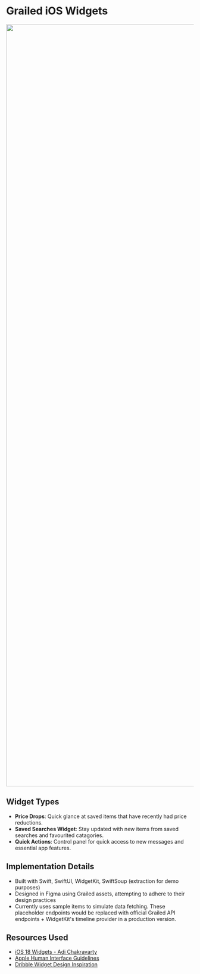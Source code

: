 # Grailed iOS Widgets

<p align="center">
  <img width="2048" alt="S+L Designs (Figma)" src="https://github.com/user-attachments/assets/39812f24-2fe5-4299-a67b-b8ae018c2754">
</p>

## Widget Types

- **Price Drops**: Quick glance at saved items that have recently had price reductions.
- **Saved Searches Widget**: Stay updated with new items from saved searches and favourited catagories.
- **Quick Actions**: Control panel for quick access to new messages and essential app features.

## Implementation Details
- Built with Swift, SwiftUI, WidgetKit, SwiftSoup (extraction for demo purposes)
- Designed in Figma using Grailed assets, attempting to adhere to their design practices
- Currently uses sample items to simulate data fetching. These placeholder endpoints would be replaced with official Grailed API endpoints + WidgetKit's timeline provider in a production version.

## Resources Used
- [iOS 18 Widgets - Adi Chakravarty](https://www.figma.com/community/file/1253436284170910973/ios-18-widgets)
- [Apple Human Interface Guidelines](https://developer.apple.com/design/human-interface-guidelines/widgets)
- [Dribble Widget Design Inspiration](https://dribbble.com/tags/ios-widget)
